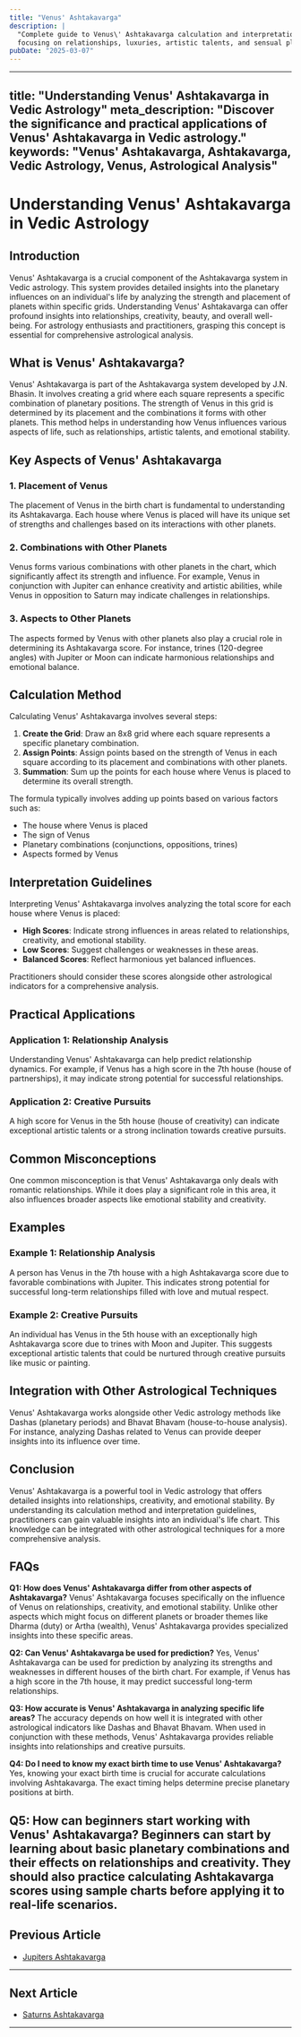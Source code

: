 ```yaml
---
title: "Venus' Ashtakavarga"
description: |
  "Complete guide to Venus\' Ashtakavarga calculation and interpretation,
  focusing on relationships, luxuries, artistic talents, and sensual pleasures."
pubDate: "2025-03-07"
---
```


---
title: "Understanding Venus' Ashtakavarga in Vedic Astrology"
meta_description: "Discover the significance and practical applications of Venus' Ashtakavarga in Vedic astrology."
keywords: "Venus' Ashtakavarga, Ashtakavarga, Vedic Astrology, Venus, Astrological Analysis"
---

# Understanding Venus' Ashtakavarga in Vedic Astrology

## Introduction

Venus' Ashtakavarga is a crucial component of the Ashtakavarga system in Vedic astrology. This system provides detailed insights into the planetary influences on an individual's life by analyzing the strength and placement of planets within specific grids. Understanding Venus' Ashtakavarga can offer profound insights into relationships, creativity, beauty, and overall well-being. For astrology enthusiasts and practitioners, grasping this concept is essential for comprehensive astrological analysis.

## What is Venus' Ashtakavarga?

Venus' Ashtakavarga is part of the Ashtakavarga system developed by J.N. Bhasin. It involves creating a grid where each square represents a specific combination of planetary positions. The strength of Venus in this grid is determined by its placement and the combinations it forms with other planets. This method helps in understanding how Venus influences various aspects of life, such as relationships, artistic talents, and emotional stability.

## Key Aspects of Venus' Ashtakavarga

### 1. Placement of Venus
The placement of Venus in the birth chart is fundamental to understanding its Ashtakavarga. Each house where Venus is placed will have its unique set of strengths and challenges based on its interactions with other planets.

### 2. Combinations with Other Planets
Venus forms various combinations with other planets in the chart, which significantly affect its strength and influence. For example, Venus in conjunction with Jupiter can enhance creativity and artistic abilities, while Venus in opposition to Saturn may indicate challenges in relationships.

### 3. Aspects to Other Planets
The aspects formed by Venus with other planets also play a crucial role in determining its Ashtakavarga score. For instance, trines (120-degree angles) with Jupiter or Moon can indicate harmonious relationships and emotional balance.

## Calculation Method

Calculating Venus' Ashtakavarga involves several steps:

1. **Create the Grid**: Draw an 8x8 grid where each square represents a specific planetary combination.
2. **Assign Points**: Assign points based on the strength of Venus in each square according to its placement and combinations with other planets.
3. **Summation**: Sum up the points for each house where Venus is placed to determine its overall strength.

The formula typically involves adding up points based on various factors such as:
- The house where Venus is placed
- The sign of Venus
- Planetary combinations (conjunctions, oppositions, trines)
- Aspects formed by Venus

## Interpretation Guidelines

Interpreting Venus' Ashtakavarga involves analyzing the total score for each house where Venus is placed:

- **High Scores**: Indicate strong influences in areas related to relationships, creativity, and emotional stability.
- **Low Scores**: Suggest challenges or weaknesses in these areas.
- **Balanced Scores**: Reflect harmonious yet balanced influences.

Practitioners should consider these scores alongside other astrological indicators for a comprehensive analysis.

## Practical Applications

### Application 1: Relationship Analysis
Understanding Venus' Ashtakavarga can help predict relationship dynamics. For example, if Venus has a high score in the 7th house (house of partnerships), it may indicate strong potential for successful relationships.

### Application 2: Creative Pursuits
A high score for Venus in the 5th house (house of creativity) can indicate exceptional artistic talents or a strong inclination towards creative pursuits.

## Common Misconceptions

One common misconception is that Venus' Ashtakavarga only deals with romantic relationships. While it does play a significant role in this area, it also influences broader aspects like emotional stability and creativity.

## Examples

### Example 1: Relationship Analysis
A person has Venus in the 7th house with a high Ashtakavarga score due to favorable combinations with Jupiter. This indicates strong potential for successful long-term relationships filled with love and mutual respect.

### Example 2: Creative Pursuits
An individual has Venus in the 5th house with an exceptionally high Ashtakavarga score due to trines with Moon and Jupiter. This suggests exceptional artistic talents that could be nurtured through creative pursuits like music or painting.

## Integration with Other Astrological Techniques

Venus' Ashtakavarga works alongside other Vedic astrology methods like Dashas (planetary periods) and Bhavat Bhavam (house-to-house analysis). For instance, analyzing Dashas related to Venus can provide deeper insights into its influence over time.

## Conclusion

Venus' Ashtakavarga is a powerful tool in Vedic astrology that offers detailed insights into relationships, creativity, and emotional stability. By understanding its calculation method and interpretation guidelines, practitioners can gain valuable insights into an individual's life chart. This knowledge can be integrated with other astrological techniques for a more comprehensive analysis.

## FAQs

**Q1: How does Venus' Ashtakavarga differ from other aspects of Ashtakavarga?**
Venus' Ashtakavarga focuses specifically on the influence of Venus on relationships, creativity, and emotional stability. Unlike other aspects which might focus on different planets or broader themes like Dharma (duty) or Artha (wealth), Venus' Ashtakavarga provides specialized insights into these specific areas.

**Q2: Can Venus' Ashtakavarga be used for prediction?**
Yes, Venus' Ashtakavarga can be used for prediction by analyzing its strengths and weaknesses in different houses of the birth chart. For example, if Venus has a high score in the 7th house, it may predict successful long-term relationships.

**Q3: How accurate is Venus' Ashtakavarga in analyzing specific life areas?**
The accuracy depends on how well it is integrated with other astrological indicators like Dashas and Bhavat Bhavam. When used in conjunction with these methods, Venus' Ashtakavarga provides reliable insights into relationships and creative pursuits.

**Q4: Do I need to know my exact birth time to use Venus' Ashtakavarga?**
Yes, knowing your exact birth time is crucial for accurate calculations involving Ashtakavarga. The exact timing helps determine precise planetary positions at birth.

**Q5: How can beginners start working with Venus' Ashtakavarga?**
Beginners can start by learning about basic planetary combinations and their effects on relationships and creativity. They should also practice calculating Ashtakavarga scores using sample charts before applying it to real-life scenarios.
---

## Previous Article
- [Jupiters Ashtakavarga](170205_Jupiters_Ashtakavarga.md)

---

## Next Article
- [Saturns Ashtakavarga](170207_Saturns_Ashtakavarga.md)

---
